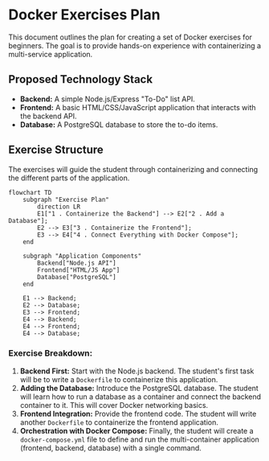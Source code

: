 # Docker Exercises Plan

This document outlines the plan for creating a set of Docker exercises for beginners. The goal is to provide hands-on experience with containerizing a multi-service application.

## Proposed Technology Stack

*   **Backend:** A simple Node.js/Express "To-Do" list API.
*   **Frontend:** A basic HTML/CSS/JavaScript application that interacts with the backend API.
*   **Database:** A PostgreSQL database to store the to-do items.

## Exercise Structure

The exercises will guide the student through containerizing and connecting the different parts of the application.

```mermaid
flowchart TD
    subgraph "Exercise Plan"
        direction LR
        E1["1 . Containerize the Backend"] --> E2["2 . Add a Database"];
        E2 --> E3["3 . Containerize the Frontend"];
        E3 --> E4["4 . Connect Everything with Docker Compose"];
    end

    subgraph "Application Components"
        Backend["Node.js API"]
        Frontend["HTML/JS App"]
        Database["PostgreSQL"]
    end

    E1 --> Backend;
    E2 --> Database;
    E3 --> Frontend;
    E4 --> Backend;
    E4 --> Frontend;
    E4 --> Database;
```

### Exercise Breakdown:

1.  **Backend First:** Start with the Node.js backend. The student's first task will be to write a `Dockerfile` to containerize this application.
2.  **Adding the Database:** Introduce the PostgreSQL database. The student will learn how to run a database as a container and connect the backend container to it. This will cover Docker networking basics.
3.  **Frontend Integration:** Provide the frontend code. The student will write another `Dockerfile` to containerize the frontend application.
4.  **Orchestration with Docker Compose:** Finally, the student will create a `docker-compose.yml` file to define and run the multi-container application (frontend, backend, database) with a single command.